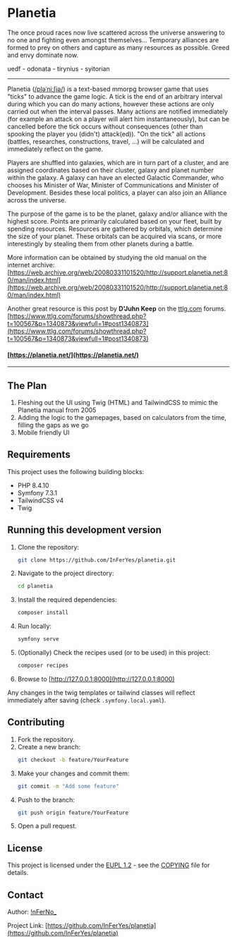 # Planetia 

The once proud races now live scattered across the universe answering to no one and fighting even amongst themselves... Temporary alliances are formed to prey on others and capture as many resources as possible. Greed and envy dominate now.

uedf - odonata - tirynius - syitorian

---

Planetia ([/pləˈniːʃiə/](https://ipa-reader.com/?text=pl%C9%99%CB%88ni%CB%90%CA%83i%C9%99])) is a text-based mmorpg browser game that uses "ticks" to advance the game logic. A tick is the end of an arbitrary interval during which you can do many actions, however these actions are only carried out when the interval passes. Many actions are notified immediately (for example an attack on a player will alert him instantaneously), but can be cancelled before the tick occurs without consequences (other than spooking the player you (didn't) attack(ed)). "On the tick" all actions (battles, researches, constructions, travel, ...) will be calculated and immediately reflect on the game. 

Players are shuffled into galaxies, which are in turn part of a cluster, and are assigned coordinates based on their cluster, galaxy and planet number within the galaxy. A galaxy can have an elected Galactic Commander, who chooses his Minister of War, Minister of Communications and Minister of Development. Besides these local politics, a player can also join an Alliance across the universe.

The purpose of the game is to be the planet, galaxy and/or alliance with the highest score. Points are primarily calculated based on your fleet, built by spending resources. Resources are gathered by orbitals, which determine the size of your planet. These orbitals can be acquired via scans, or more interestingly by stealing them from other planets during a battle.

More information can be obtained by studying the old manual on the internet archive:   
[https://web.archive.org/web/20080331101520/http://support.planetia.net:80/man/index.html](https://web.archive.org/web/20080331101520/http://support.planetia.net:80/man/index.html)

Another great resource is this post by **D'Juhn Keep** on the [ttlg.com](https://www.ttlg.com/) forums.  
[https://www.ttlg.com/forums/showthread.php?t=100567&p=1340873&viewfull=1#post1340873](https://www.ttlg.com/forums/showthread.php?t=100567&p=1340873&viewfull=1#post1340873)

#### [https://planetia.net/](https://planetia.net/)

---

## The Plan

1. Fleshing out the UI using Twig (HTML) and TailwindCSS to mimic the Planetia manual from 2005
2. Adding the logic to the gamepages, based on calculators from the time, filling the gaps as we go
3. Mobile friendly UI

## Requirements

This project uses the following building blocks:

- PHP 8.4.10
- Symfony 7.3.1
- TailwindCSS v4
- Twig 

## Running this development version

1. Clone the repository:
   ```bash
   git clone https://github.com/InFerYes/planetia.git
   ```
2. Navigate to the project directory:
   ```bash
   cd planetia
   ```
3. Install the required dependencies:
   ```bash
   composer install
   ```
4. Run locally:
   ```bash
   symfony serve
   ```
5. (Optionally) Check the recipes used (or to be used) in this project:
   ```bash
   composer recipes
   ```
6. Browse to [http://127.0.0.1:8000](http://127.0.0.1:8000)
   
Any changes in the twig templates or tailwind classes will reflect immediately after saving (check `.symfony.local.yaml`).

## Contributing

1. Fork the repository.
2. Create a new branch:
   ```bash
   git checkout -b feature/YourFeature
   ```
3. Make your changes and commit them:
   ```bash
   git commit -m "Add some feature"
   ```
4. Push to the branch:
   ```bash
   git push origin feature/YourFeature
   ```
5. Open a pull request.

## License

This project is licensed under the [EUPL 1.2](COPYING) - see the [COPYING](COPYING) file for details.

## Contact

Author:  [!nFerNo_](https://github.com/InFerYes)

Project Link: [https://github.com/InFerYes/planetia](https://github.com/InFerYes/planetia)